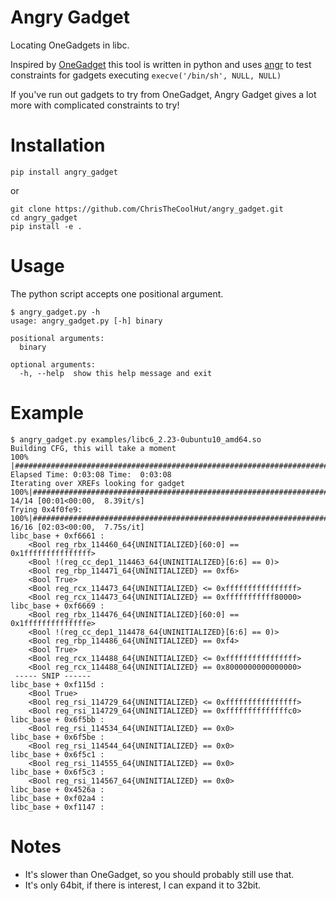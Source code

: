 # Angry Gadget

Locating OneGadgets in libc.

Inspired by [OneGadget](https://github.com/david942j/one_gadget) this tool is written in python and uses [angr](https://github.com/angr/angr) to test constraints for gadgets executing `execve('/bin/sh', NULL, NULL)`

If you've run out gadgets to try from OneGadget, Angry Gadget gives a lot more with complicated constraints to try!

# Installation
```
pip install angry_gadget
```
or
```
git clone https://github.com/ChrisTheCoolHut/angry_gadget.git
cd angry_gadget
pip install -e .
```

# Usage

The python script accepts one positional argument.

```
$ angry_gadget.py -h
usage: angry_gadget.py [-h] binary

positional arguments:
  binary

optional arguments:
  -h, --help  show this help message and exit
```

# Example 

```
$ angry_gadget.py examples/libc6_2.23-0ubuntu10_amd64.so 
Building CFG, this will take a moment
100% |###############################################################################################| Elapsed Time: 0:03:08 Time:  0:03:08
Iterating over XREFs looking for gadget
100%|#######################################################################################################| 14/14 [00:01<00:00,  8.39it/s]
Trying 0x4f0fe9: 100%|######################################################################################| 16/16 [02:03<00:00,  7.75s/it]
libc_base + 0xf6661 :
	<Bool reg_rbx_114460_64{UNINITIALIZED}[60:0] == 0x1fffffffffffffff>
	<Bool !(reg_cc_dep1_114463_64{UNINITIALIZED}[6:6] == 0)>
	<Bool reg_rbp_114471_64{UNINITIALIZED} == 0xf6>
	<Bool True>
	<Bool reg_rcx_114473_64{UNINITIALIZED} <= 0xffffffffffffffff>
	<Bool reg_rcx_114473_64{UNINITIALIZED} == 0xfffffffffff80000>
libc_base + 0xf6669 :
	<Bool reg_rbx_114476_64{UNINITIALIZED}[60:0] == 0x1ffffffffffffffe>
	<Bool !(reg_cc_dep1_114478_64{UNINITIALIZED}[6:6] == 0)>
	<Bool reg_rbp_114486_64{UNINITIALIZED} == 0xf4>
	<Bool True>
	<Bool reg_rcx_114488_64{UNINITIALIZED} <= 0xffffffffffffffff>
	<Bool reg_rcx_114488_64{UNINITIALIZED} == 0x8000000000000000>
 ----- SNIP ------
libc_base + 0xf115d :
	<Bool True>
	<Bool reg_rsi_114729_64{UNINITIALIZED} <= 0xffffffffffffffff>
	<Bool reg_rsi_114729_64{UNINITIALIZED} == 0xffffffffffffffc0>
libc_base + 0x6f5bb :
	<Bool reg_rsi_114534_64{UNINITIALIZED} == 0x0>
libc_base + 0x6f5be :
	<Bool reg_rsi_114544_64{UNINITIALIZED} == 0x0>
libc_base + 0x6f5c1 :
	<Bool reg_rsi_114555_64{UNINITIALIZED} == 0x0>
libc_base + 0x6f5c3 :
	<Bool reg_rsi_114567_64{UNINITIALIZED} == 0x0>
libc_base + 0x4526a :
libc_base + 0xf02a4 :
libc_base + 0xf1147 :
```

# Notes

 * It's slower than OneGadget, so you should probably still use that.
 * It's only 64bit, if there is interest, I can expand it to 32bit.
